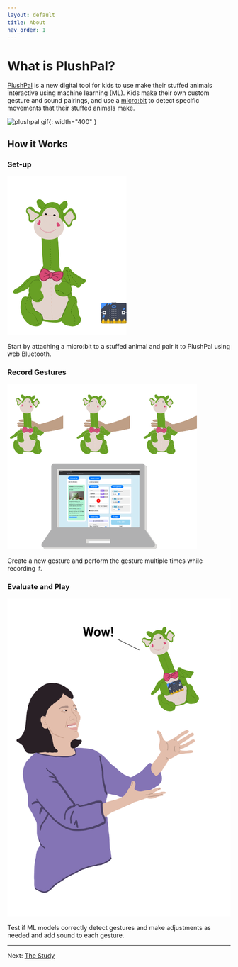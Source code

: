 ```yaml
---
layout: default
title: About
nav_order: 1
---
```


# What is PlushPal?
[PlushPal](https://ttseng.github.io/plushie/) is a new digital tool for kids to use make their stuffed animals interactive using machine learning (ML). Kids make their own custom gesture and sound pairings, and use a [micro:bit](https://microbit.org) to detect specific movements that their stuffed animals make. 

![plushpal gif](/img/plushpal-demo.gif){: width="400" }

## How it Works
### Set-up

![set up micro:bit](/img/getting-started-1.png)

Start by attaching a micro:bit to a stuffed animal and pair it to PlushPal using web Bluetooth.

### Record Gestures

![record gestures](/img/getting-started-2.png)

Create a new gesture and perform the gesture multiple times while recording it.

### Evaluate and Play

![evaluate and play](/img/girl-toss-dragon-300.png)

Test if ML models correctly detect gestures and make adjustments as needed and add sound to each gesture.

* * *
Next: [The Study](study)
